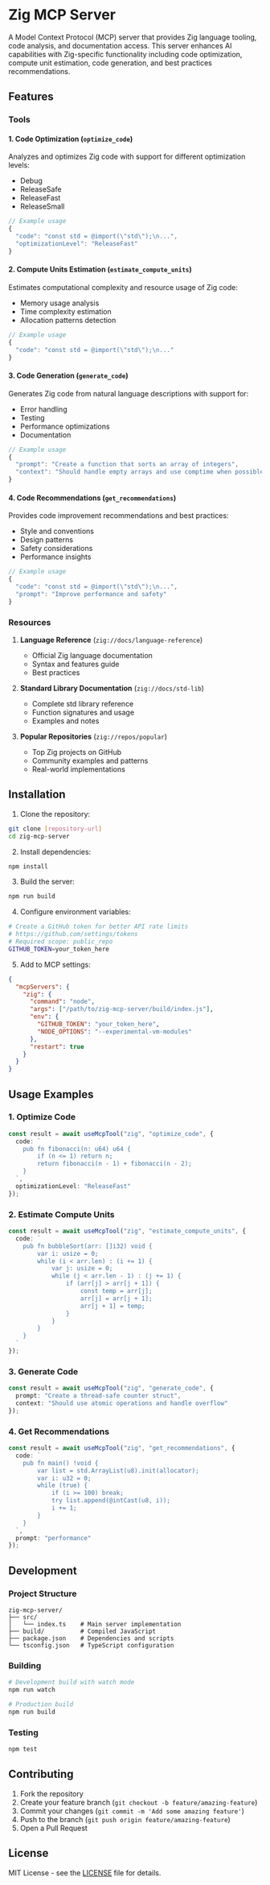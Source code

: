 # Zig MCP Server

A Model Context Protocol (MCP) server that provides Zig language tooling, code analysis, and documentation access. This server enhances AI capabilities with Zig-specific functionality including code optimization, compute unit estimation, code generation, and best practices recommendations.

## Features

### Tools

#### 1. Code Optimization (`optimize_code`)
Analyzes and optimizes Zig code with support for different optimization levels:
- Debug
- ReleaseSafe
- ReleaseFast
- ReleaseSmall

```typescript
// Example usage
{
  "code": "const std = @import(\"std\");\n...",
  "optimizationLevel": "ReleaseFast"
}
```

#### 2. Compute Units Estimation (`estimate_compute_units`)
Estimates computational complexity and resource usage of Zig code:
- Memory usage analysis
- Time complexity estimation
- Allocation patterns detection

```typescript
// Example usage
{
  "code": "const std = @import(\"std\");\n..."
}
```

#### 3. Code Generation (`generate_code`)
Generates Zig code from natural language descriptions with support for:
- Error handling
- Testing
- Performance optimizations
- Documentation

```typescript
// Example usage
{
  "prompt": "Create a function that sorts an array of integers",
  "context": "Should handle empty arrays and use comptime when possible"
}
```

#### 4. Code Recommendations (`get_recommendations`)
Provides code improvement recommendations and best practices:
- Style and conventions
- Design patterns
- Safety considerations
- Performance insights

```typescript
// Example usage
{
  "code": "const std = @import(\"std\");\n...",
  "prompt": "Improve performance and safety"
}
```

### Resources

1. **Language Reference** (`zig://docs/language-reference`)
   - Official Zig language documentation
   - Syntax and features guide
   - Best practices

2. **Standard Library Documentation** (`zig://docs/std-lib`)
   - Complete std library reference
   - Function signatures and usage
   - Examples and notes

3. **Popular Repositories** (`zig://repos/popular`)
   - Top Zig projects on GitHub
   - Community examples and patterns
   - Real-world implementations

## Installation

1. Clone the repository:
```bash
git clone [repository-url]
cd zig-mcp-server
```

2. Install dependencies:
```bash
npm install
```

3. Build the server:
```bash
npm run build
```

4. Configure environment variables:
```bash
# Create a GitHub token for better API rate limits
# https://github.com/settings/tokens
# Required scope: public_repo
GITHUB_TOKEN=your_token_here
```

5. Add to MCP settings:
```json
{
  "mcpServers": {
    "zig": {
      "command": "node",
      "args": ["/path/to/zig-mcp-server/build/index.js"],
      "env": {
        "GITHUB_TOKEN": "your_token_here",
        "NODE_OPTIONS": "--experimental-vm-modules"
      },
      "restart": true
    }
  }
}
```

## Usage Examples

### 1. Optimize Code

```typescript
const result = await useMcpTool("zig", "optimize_code", {
  code: `
    pub fn fibonacci(n: u64) u64 {
        if (n <= 1) return n;
        return fibonacci(n - 1) + fibonacci(n - 2);
    }
  `,
  optimizationLevel: "ReleaseFast"
});
```

### 2. Estimate Compute Units

```typescript
const result = await useMcpTool("zig", "estimate_compute_units", {
  code: `
    pub fn bubbleSort(arr: []i32) void {
        var i: usize = 0;
        while (i < arr.len) : (i += 1) {
            var j: usize = 0;
            while (j < arr.len - 1) : (j += 1) {
                if (arr[j] > arr[j + 1]) {
                    const temp = arr[j];
                    arr[j] = arr[j + 1];
                    arr[j + 1] = temp;
                }
            }
        }
    }
  `
});
```

### 3. Generate Code

```typescript
const result = await useMcpTool("zig", "generate_code", {
  prompt: "Create a thread-safe counter struct",
  context: "Should use atomic operations and handle overflow"
});
```

### 4. Get Recommendations

```typescript
const result = await useMcpTool("zig", "get_recommendations", {
  code: `
    pub fn main() !void {
        var list = std.ArrayList(u8).init(allocator);
        var i: u32 = 0;
        while (true) {
            if (i >= 100) break;
            try list.append(@intCast(u8, i));
            i += 1;
        }
    }
  `,
  prompt: "performance"
});
```

## Development

### Project Structure

```
zig-mcp-server/
├── src/
│   └── index.ts    # Main server implementation
├── build/          # Compiled JavaScript
├── package.json    # Dependencies and scripts
└── tsconfig.json   # TypeScript configuration
```

### Building

```bash
# Development build with watch mode
npm run watch

# Production build
npm run build
```

### Testing

```bash
npm test
```

## Contributing

1. Fork the repository
2. Create your feature branch (`git checkout -b feature/amazing-feature`)
3. Commit your changes (`git commit -m 'Add some amazing feature'`)
4. Push to the branch (`git push origin feature/amazing-feature`)
5. Open a Pull Request

## License

MIT License - see the [LICENSE](LICENSE) file for details.
